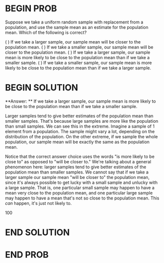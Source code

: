 # BEGIN PROB

Suppose we take a uniform random sample with replacement from a population, and use the sample mean as an estimate for the population mean. Which of the following is correct?

( ) If we take a larger sample, our sample mean will be closer to the population mean.
( ) If we take a smaller sample, our sample mean will be closer to the population mean.
( ) If we take a larger sample, our sample mean is more likely to be close to the population mean than if we take a smaller sample.
( ) If we take a smaller sample, our sample mean is more likely to be close to the population mean than if we take a larger sample.

# BEGIN SOLUTION

**Answer: ** If we take a larger sample, our sample mean is more likely to be close to the population mean than if we take a smaller sample.

Larger samples tend to give better estimates of the population mean than smaller samples. That's because large samples are more like the population than small samples. We can see this in the extreme. Imagine a sample of 1 element from a population. The sample might vary a lot, depending on the distribution of the population. On the other extreme, if we sample the whole population, our sample mean will be exactly the same as the population mean.

Notice that the correct answer choice uses the words "is more likely to be close to" as opposed to "will be closer to." We're talking about a general phenomenon here: larger samples tend to give better estimates of the population mean than smaller samples. We cannot say that if we take a larger sample our sample mean "will be closer to" the population mean, since it's always possible to get lucky with a small sample and unlucky with a large sample. That is, one particular small sample may happen to have a mean very close to the population mean, and one particular large sample may happen to have a mean that's not so close to the population mean. This *can* happen, it's just not likely to.

<average>100</average>
# END SOLUTION

# END PROB